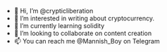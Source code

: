 - 👋 Hi, I’m @crypticliberation
- 👀 I’m interested in writing about cryptocurrency.
- 🌱 I’m currently learning solidity
- 💞️ I’m looking to collaborate on content creation
- 📫 You can reach me @Mannish_Boy on Telegram

<!---
crypticliberation/crypticliberation is a ✨ special ✨ repository because its `README.md` (this file) appears on your GitHub profile.
You can click the Preview link to take a look at your changes.
--->
